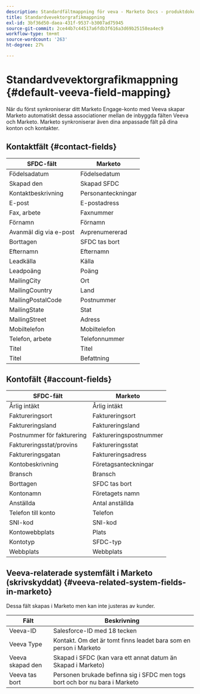 ```yaml
---
description: Standardfältmappning för veva - Marketo Docs - produktdokumentation
title: Standardvevektorgrafikmappning
exl-id: 3bf36d50-daea-431f-9537-b3007ad75945
source-git-commit: 2ce44b7c44517a6fdb3f616a3d69b25158ea4ec9
workflow-type: tm+mt
source-wordcount: '263'
ht-degree: 27%

---
```


# Standardvevektorgrafikmappning {#default-veeva-field-mapping}

När du först synkroniserar ditt Marketo Engage-konto med Veeva skapar Marketo automatiskt dessa associationer mellan de inbyggda fälten Veeva och Marketo. Marketo synkroniserar även dina anpassade fält på dina konton och kontakter.

## Kontaktfält {#contact-fields}

<table>
  <colgroup>
    <col/>
    <col/>
  </colgroup>
  <thead>
    <tr>
      <th>SFDC-fält</th>
      <th>Marketo</th>
    </tr>
  </thead>
  <tbody>
    <tr>
      <td>Födelsadatum</td>
      <td>Födelsedatum</td>
    </tr>
    <tr>
      <td>Skapad den</td>
      <td>Skapad SFDC</td>
    </tr>
    <tr>
      <td>Kontaktbeskrivning</td>
      <td>Personanteckningar</td>
    </tr>
    <tr>
      <td>E-post</td>
      <td>E-postadress</td>
    </tr>
    <tr>
      <td>Fax, arbete</td>
      <td>Faxnummer</td>
    </tr>
    <tr>
      <td>Förnamn</td>
      <td>Förnamn</td>
    </tr>
    <tr>
      <td>Avanmäl dig via e-post</td>
      <td>Avprenumererad</td>
    </tr>
    <tr>
      <td>Borttagen</td>
      <td>SFDC tas bort</td>
    </tr>
    <tr>
      <td>Efternamn</td>
      <td>Efternamn</td>
    </tr>
    <tr>
      <td>Leadkälla</td>
      <td>Källa</td>
    </tr>
    <tr>
      <td>Leadpoäng</td>
      <td>Poäng</td>
    </tr>
    <tr>
      <td>MailingCity</td>
      <td>Ort</td>
    </tr>
    <tr>
      <td>MailingCountry</td>
      <td>Land</td>
    </tr>
    <tr>
      <td>MailingPostalCode</td>
      <td>Postnummer</td>
    </tr>
    <tr>
      <td>MailingState</td>
      <td>Stat</td>
    </tr>
    <tr>
      <td>MailingStreet</td>
      <td>Adress</td>
    </tr>
    <tr>
      <td>Mobiltelefon</td>
      <td>Mobiltelefon</td>
    </tr>
    <tr>
      <td>Telefon, arbete</td>
      <td>Telefonnummer</td>
    </tr>
    <tr>
      <td>Titel</td>
      <td>Titel</td>
    </tr>
    <tr>
      <td>Titel</td>
      <td>Befattning</td>
    </tr>
  </tbody>
</table>

## Kontofält {#account-fields}

<table>
  <colgroup>
    <col/>
    <col/>
  </colgroup>
  <thead>
    <tr>
      <th>SFDC-fält</th>
      <th>Marketo</th>
    </tr>
  </thead>
  <tbody>
    <tr>
      <td>Årlig intäkt</td>
      <td>Årlig intäkt</td>
    </tr>
    <tr>
      <td>Faktureringsort</td>
      <td>Faktureringsort</td>
    </tr>
    <tr>
      <td>Faktureringsland</td>
      <td>Faktureringsland</td>
    </tr>
    <tr>
      <td>Postnummer för fakturering</td>
      <td>Faktureringspostnummer</td>
    </tr>
    <tr>
      <td>Faktureringsstat/provins</td>
      <td>Faktureringsstat</td>
    </tr>
    <tr>
      <td>Faktureringsgatan</td>
      <td>Faktureringsadress</td>
    </tr>
    <tr>
      <td>Kontobeskrivning</td>
      <td>Företagsanteckningar</td>
    </tr>
    <tr>
      <td>Bransch</td>
      <td>Bransch</td>
    </tr>
    <tr>
      <td>Borttagen</td>
      <td>SFDC tas bort</td>
    </tr>
    <tr>
      <td>Kontonamn</td>
      <td>Företagets namn</td>
    </tr>
    <tr>
      <td>Anställda</td>
      <td>Antal anställda</td>
    </tr>
    <tr>
      <td>Telefon till konto</td>
      <td>Telefon</td>
    </tr>
    <tr>
      <td>SNI-kod</td>
      <td>SNI-kod</td>
    </tr>
    <tr>
      <td>Kontowebbplats</td>
      <td>Plats</td>
    </tr>
    <tr>
      <td>Kontotyp</td>
      <td>SFDC-typ</td>
    </tr>
    <tr>
      <td>Webbplats</td>
      <td>Webbplats</td>
    </tr>
  </tbody>
</table>

## Veeva-relaterade systemfält i Marketo (skrivskyddat) {#veeva-related-system-fields-in-marketo}

Dessa fält skapas i Marketo men kan inte justeras av kunder.

<table>
  <colgroup>
    <col/>
    <col/>
  </colgroup>
  <thead>
    <tr>
      <th>Fält</th>
      <th>Beskrivning</th>
    </tr>
  </thead>
  <tbody>
    <tr>
      <td>Veeva-ID</td>
      <td>Salesforce-ID med 18 tecken</td>
    </tr>
    <tr>
      <td>Veeva Type</td>
      <td>Kontakt. Om det är tomt finns leadet bara som en person i Marketo</td>
    </tr>
    <tr>
      <td>Veeva skapad den</td>
      <td>Skapad i SFDC (kan vara ett annat datum än Skapad i Marketo)</td>
    </tr>
    <tr>
      <td>Veeva tas bort</td>
      <td>Personen brukade befinna sig i SFDC men togs bort och bor nu bara i Marketo</td>
    </tr>
  </tbody>
</table>
